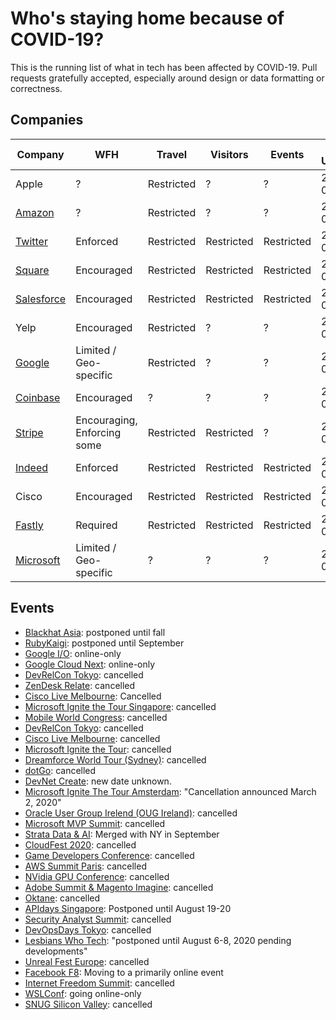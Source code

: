 # Who's staying home because of COVID-19?

This is the running list of what in tech has been affected by COVID-19. Pull requests gratefully accepted, especially around design or data formatting or correctness.

## Companies

| Company | WFH | Travel | Visitors | Events | Last Update |
| --- | --- | --- | --- | --- | --- | 
| Apple | ? | Restricted | ? | ? | 2020-03-03 |
| [Amazon](https://www.businessinsider.com/companies-asking-employees-to-work-from-home-due-to-coronavirus-2020#amazon-told-business-insider-that-its-restricting-travel-to-and-from-china-until-further-notice-those-who-must-travel-have-to-work-from-home-for-two-weeks-after-their-trip-1) | ? | Restricted | ? | ? | 2020-03-03 |
| [Twitter](https://blog.twitter.com/en_us/topics/company/2020/keeping-our-employees-and-partners-safe-during-coronavirus.html) | Enforced | Restricted | Restricted | Restricted | 2020-03-03 |
| [Square](https://twitter.com/zamosta/status/1234658276781912064) | Encouraged | Restricted | Restricted | Restricted | 2020-03-03 |
| [Salesforce](https://www.salesforce.com/blog/2020/03/safety-and-wellbeing-those-around-you.html) | Encouraged | Restricted | Restricted | Restricted | 2020-03-03 |
| Yelp | Encouraged | Restricted | ? | ? | 2020-03-03 |
| [Google](https://www.theguardian.com/world/2020/mar/04/coronavirus-google-tech-dublin-twitter-work-from-home#maincontent) | Limited / Geo-specific | Restricted | ? | ? | 2020-03-03 |
| [Coinbase](https://docs.google.com/document/d/1SRP4dnVCvKB7A5WXrESe-cL51i6_cg5nNGLNld6qch0/edit) | Encouraged | ? | ? | ? | 2020-03-03 |
| [Stripe](https://stripe.com/newsroom/news/covid-19) | Encouraging, Enforcing some | Restricted | Restricted | ? |2020-02-29 |
| [Indeed](https://www.kvue.com/article/news/health/indeed-coronavirus-work-from-home/269-79c7797f-4d60-41df-bd9b-8b6bc25d9f3f) | Enforced | Restricted | Restricted | Restricted |2020-03-04 |
| Cisco | Encouraged | Restricted | Restricted | Restricted | 2020-03-04 |
| [Fastly](https://www.fastly.com/blog/exercising-caution-as-covid-19-evolves) | Required | Restricted | Restricted | Restricted | 2020-03-01 |
| [Microsoft](https://www.theverge.com/2020/3/4/21164522/microsoft-coronavirus-response-comment-employees-memo-work-from-home) | Limited / Geo-specific | ? | ? | ? | 2020-03-03 |



## Events

- [Blackhat Asia](https://www.blackhat.com/asia-20/travel-updates.html): postponed until fall
- [RubyKaigi](https://rubykaigi.org/2020): postponed until September
- [Google I/O](https://events.google.com/io/): online-only
- [Google Cloud Next](https://cloud.withgoogle.com/next/sf/): online-only
- [DevRelCon Tokyo](https://tokyo-2020.devrel.net/information/2020/02/13/devrelcon-tokyo-has-canceled_en.html): cancelled
- [ZenDesk Relate](https://www.miamiherald.com/news/business/tourism-cruises/article240801336.html): cancelled
- [Cisco Live Melbourne](https://www.ciscolive.com/apjc.html): Cancelled
- [Microsoft Ignite the Tour Singapore](https://www.microsoft.com/en-sg/ignite-the-tour/singapore): cancelled
- [Mobile World Congress](https://www.mwcbarcelona.com/gsma-statement-on-mwc-2020/): cancelled
- [DevRelCon Tokyo](https://tokyo-2020.devrel.net/information/2020/02/13/devrelcon-tokyo-has-canceled_en.html): cancelled
- [Cisco Live Melbourne](https://www.ciscolive.com/apjc.html): cancelled
- [Microsoft Ignite the Tour](https://www.microsoft.com/de-ch/ignite-the-tour/zurich): cancelled
- [Dreamforce World Tour (Sydney)](https://www.arnnet.com.au/article/671175/salesforce-world-tour-sydney-goes-digital-amid-coronavirus-fears/): cancelled
- [dotGo](https://twitter.com/dotGoEu/status/1234767083369639937): cancelled
- [DevNet Create](https://developer.cisco.com/devnetcreate/2020/,Postponed): new date unknown.
- [Microsoft Ignite The Tour Amsterdam](https://www.microsoft.com/nl-nl/ignite-the-tour/amsterdam): "Cancellation announced March 2, 2020"
- [Oracle User Group Irelend (OUG Ireland)](https://twitter.com/MDWidlake/status/1234864869377216515): cancelled
- [Microsoft MVP Summit](https://www.geekwire.com/2020/microsoft-cancels-mvp-summit-due-coronavirus-outbreak-seattle-area/): cancelled
- [Strata Data & AI](https://conferences.oreilly.com/strata-data-ai/stai-ca): Merged with NY in September
- [CloudFest 2020](https://www.cloudfest.com/): cancelled
- [Game Developers Conference](https://www.gdconf.com/news/important-gdc-2020-update): cancelled
- [AWS Summit Paris](https://aws.amazon.com/fr/events/summits/paris/): cancelled
- [NVidia GPU Conference](https://www.theverge.com/2020/3/2/21161635/nvidias-gpu-technology-conference-gtc-online-only-coronavirus): cancelled
- [Adobe Summit & Magento Imagine](https://www.adobe.com/summit.html): cancelled
- [Oktane](https://www.oktane20.com/health-safety): cancelled
- [APIdays Singapore](https://www.apidays.co/singapore): Postponed until August 19-20
- [Security Analyst Summit](https://twitter.com/TheSAScon/status/1234911915773583361): cancelled
- [DevOpsDays Tokyo](https://twitter.com/DevOpsDaysTokyo/status/1234433425114722308): cancelled
- [Lesbians Who Tech](https://twitter.com/ArlanWasHere/status/1234622619867066368?s=20): "postponed until August 6-8, 2020 pending developments"
- [Unreal Fest Europe](https://www.unrealengine.com/en-US/events/unreal-fest-europe-2020): cancelled
- [Facebook F8](https://developers.facebook.com/blog/post/2020/02/27/important-f8-2020-update/): Moving to a primarily online event
- [Internet Freedom Summit](https://internetfreedomfestival.org/wiki/index.php/Cancellation_of_the_2020_Internet_Freedom_Festival): cancelled
- [WSLConf](https://www.wslconf.dev/): going online-only
- [SNUG Silicon Valley](https://www.synopsys.com/community/snug/snug-silicon-valley.html): cancelled
